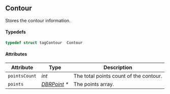 ## Contour
Stores the contour information.

#### Typedefs

```cpp
typedef struct tagContour  Contour
```  

#### Attributes
  
| Attribute | Type | Description |
|---------- | ---- | ----------- |
| `pointsCount` |  *int* | The total points count of the contour. |
| `points` | *[DBRPoint](DBRPoint.md) \** | The points array. |

